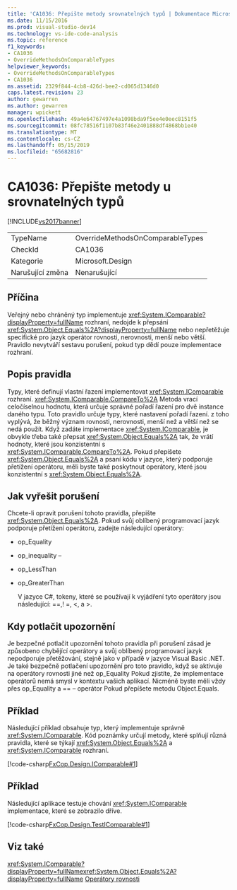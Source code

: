 ```yaml
---
title: 'CA1036: Přepište metody srovnatelných typů | Dokumentace Microsoftu'
ms.date: 11/15/2016
ms.prod: visual-studio-dev14
ms.technology: vs-ide-code-analysis
ms.topic: reference
f1_keywords:
- CA1036
- OverrideMethodsOnComparableTypes
helpviewer_keywords:
- OverrideMethodsOnComparableTypes
- CA1036
ms.assetid: 2329f844-4cb8-426d-bee2-cd065d1346d0
caps.latest.revision: 23
author: gewarren
ms.author: gewarren
manager: wpickett
ms.openlocfilehash: 49a4e64767497e4a1098bda9f5ee4e0eec8151f5
ms.sourcegitcommit: 08fc78516f1107b83f46e2401888df4868bb1e40
ms.translationtype: MT
ms.contentlocale: cs-CZ
ms.lasthandoff: 05/15/2019
ms.locfileid: "65682816"
---
```

# <a name="ca1036-override-methods-on-comparable-types"></a>CA1036: Přepište metody u srovnatelných typů
[!INCLUDE[vs2017banner](../includes/vs2017banner.md)]

|||
|-|-|
|TypeName|OverrideMethodsOnComparableTypes|
|CheckId|CA1036|
|Kategorie|Microsoft.Design|
|Narušující změna|Nenarušující|

## <a name="cause"></a>Příčina
 Veřejný nebo chráněný typ implementuje <xref:System.IComparable?displayProperty=fullName> rozhraní, nedojde k přepsání <xref:System.Object.Equals%2A?displayProperty=fullName> nebo nepřetěžuje specifické pro jazyk operátor rovnosti, nerovnosti, menší nebo větší. Pravidlo nevytváří sestavu porušení, pokud typ dědí pouze implementace rozhraní.

## <a name="rule-description"></a>Popis pravidla
 Typy, které definují vlastní řazení implementovat <xref:System.IComparable> rozhraní. <xref:System.IComparable.CompareTo%2A> Metoda vrací celočíselnou hodnotu, která určuje správné pořadí řazení pro dvě instance daného typu. Toto pravidlo určuje typy, které nastavení pořadí řazení. z toho vyplývá, že běžný význam rovnosti, nerovnosti, menší než a větší než se nedá použít. Když zadáte implementace <xref:System.IComparable>, je obvykle třeba také přepsat <xref:System.Object.Equals%2A> tak, že vrátí hodnoty, které jsou konzistentní s <xref:System.IComparable.CompareTo%2A>. Pokud přepíšete <xref:System.Object.Equals%2A> a psaní kódu v jazyce, který podporuje přetížení operátoru, měli byste také poskytnout operátory, které jsou konzistentní s <xref:System.Object.Equals%2A>.

## <a name="how-to-fix-violations"></a>Jak vyřešit porušení
 Chcete-li opravit porušení tohoto pravidla, přepište <xref:System.Object.Equals%2A>. Pokud svůj oblíbený programovací jazyk podporuje přetížení operátoru, zadejte následující operátory:

- op_Equality

- op_inequality –

- op_LessThan

- op_GreaterThan

  V jazyce C#, tokeny, které se používají k vyjádření tyto operátory jsou následující: ==,! =, \<, a >.

## <a name="when-to-suppress-warnings"></a>Kdy potlačit upozornění
 Je bezpečné potlačit upozornění tohoto pravidla při porušení zásad je způsobeno chybějící operátory a svůj oblíbený programovací jazyk nepodporuje přetěžování, stejně jako v případě v jazyce Visual Basic .NET. Je také bezpečně potlačení upozornění pro toto pravidlo, když se aktivuje na operátory rovnosti jiné než op_Equality Pokud zjistíte, že implementace operátorů nemá smysl v kontextu vašich aplikací. Nicméně byste měli vždy přes op_Equality a == – operátor Pokud přepíšete metodu Object.Equals.

## <a name="example"></a>Příklad
 Následující příklad obsahuje typ, který implementuje správně <xref:System.IComparable>. Kód poznámky určují metody, které splňují různá pravidla, které se týkají <xref:System.Object.Equals%2A> a <xref:System.IComparable> rozhraní.

 [!code-csharp[FxCop.Design.IComparable#1](../snippets/csharp/VS_Snippets_CodeAnalysis/FxCop.Design.IComparable/cs/FxCop.Design.IComparable.cs#1)]

## <a name="example"></a>Příklad
 Následující aplikace testuje chování <xref:System.IComparable> implementace, které se zobrazilo dříve.

 [!code-csharp[FxCop.Design.TestIComparable#1](../snippets/csharp/VS_Snippets_CodeAnalysis/FxCop.Design.TestIComparable/cs/FxCop.Design.TestIComparable.cs#1)]

## <a name="see-also"></a>Viz také
 <xref:System.IComparable?displayProperty=fullName><xref:System.Object.Equals%2A?displayProperty=fullName>
 [Operátory rovnosti](https://msdn.microsoft.com/library/bc496a91-fefb-4ce0-ab4c-61f09964119a)
